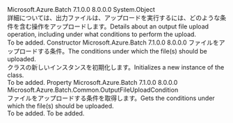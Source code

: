 <Type Name="OutputFileUploadOptions" FullName="Microsoft.Azure.Batch.OutputFileUploadOptions">
  <TypeSignature Language="C#" Value="public class OutputFileUploadOptions" />
  <TypeSignature Language="ILAsm" Value=".class public auto ansi beforefieldinit OutputFileUploadOptions extends System.Object" />
  <TypeSignature Language="DocId" Value="T:Microsoft.Azure.Batch.OutputFileUploadOptions" />
  <TypeSignature Language="VB.NET" Value="Public Class OutputFileUploadOptions" />
  <TypeSignature Language="F#" Value="type OutputFileUploadOptions = class&#xA;    interface ITransportObjectProvider&lt;OutputFileUploadOptions&gt;&#xA;    interface IPropertyMetadata&#xA;    interface IModifiable&#xA;    interface IReadOnly" />
  <AssemblyInfo>
    <AssemblyName>Microsoft.Azure.Batch</AssemblyName>
    <AssemblyVersion>7.1.0.0</AssemblyVersion>
    <AssemblyVersion>8.0.0.0</AssemblyVersion>
  </AssemblyInfo>
  <Base>
    <BaseTypeName>System.Object</BaseTypeName>
  </Base>
  <Interfaces />
  <Docs>
    <summary>
            <span data-ttu-id="fd865-101">詳細については、出力ファイルは、アップロードを実行するには、どのような条件を含む操作をアップロードします。</span><span class="sxs-lookup"><span data-stu-id="fd865-101">Details about an output file upload operation, including under what conditions to perform the upload.</span></span>
            </summary>
    <remarks>To be added.</remarks>
  </Docs>
  <Members>
    <Member MemberName=".ctor">
      <MemberSignature Language="C#" Value="public OutputFileUploadOptions (Microsoft.Azure.Batch.Common.OutputFileUploadCondition uploadCondition);" />
      <MemberSignature Language="ILAsm" Value=".method public hidebysig specialname rtspecialname instance void .ctor(valuetype Microsoft.Azure.Batch.Common.OutputFileUploadCondition uploadCondition) cil managed" />
      <MemberSignature Language="DocId" Value="M:Microsoft.Azure.Batch.OutputFileUploadOptions.#ctor(Microsoft.Azure.Batch.Common.OutputFileUploadCondition)" />
      <MemberSignature Language="VB.NET" Value="Public Sub New (uploadCondition As OutputFileUploadCondition)" />
      <MemberSignature Language="F#" Value="new Microsoft.Azure.Batch.OutputFileUploadOptions : Microsoft.Azure.Batch.Common.OutputFileUploadCondition -&gt; Microsoft.Azure.Batch.OutputFileUploadOptions" Usage="new Microsoft.Azure.Batch.OutputFileUploadOptions uploadCondition" />
      <MemberType>Constructor</MemberType>
      <AssemblyInfo>
        <AssemblyName>Microsoft.Azure.Batch</AssemblyName>
        <AssemblyVersion>7.1.0.0</AssemblyVersion>
        <AssemblyVersion>8.0.0.0</AssemblyVersion>
      </AssemblyInfo>
      <Parameters>
        <Parameter Name="uploadCondition" Type="Microsoft.Azure.Batch.Common.OutputFileUploadCondition" />
      </Parameters>
      <Docs>
        <param name="uploadCondition"><span data-ttu-id="fd865-102">ファイルをアップロードする条件。</span><span class="sxs-lookup"><span data-stu-id="fd865-102">The conditions under which the file(s) should be uploaded.</span></span></param>
        <summary>
            <span data-ttu-id="fd865-103"><see cref="T:Microsoft.Azure.Batch.OutputFileUploadOptions" /> クラスの新しいインスタンスを初期化します。</span><span class="sxs-lookup"><span data-stu-id="fd865-103">Initializes a new instance of the <see cref="T:Microsoft.Azure.Batch.OutputFileUploadOptions" /> class.</span></span>
            </summary>
        <remarks>To be added.</remarks>
      </Docs>
    </Member>
    <Member MemberName="UploadCondition">
      <MemberSignature Language="C#" Value="public Microsoft.Azure.Batch.Common.OutputFileUploadCondition UploadCondition { get; }" />
      <MemberSignature Language="ILAsm" Value=".property instance valuetype Microsoft.Azure.Batch.Common.OutputFileUploadCondition UploadCondition" />
      <MemberSignature Language="DocId" Value="P:Microsoft.Azure.Batch.OutputFileUploadOptions.UploadCondition" />
      <MemberSignature Language="VB.NET" Value="Public ReadOnly Property UploadCondition As OutputFileUploadCondition" />
      <MemberSignature Language="F#" Value="member this.UploadCondition : Microsoft.Azure.Batch.Common.OutputFileUploadCondition" Usage="Microsoft.Azure.Batch.OutputFileUploadOptions.UploadCondition" />
      <MemberType>Property</MemberType>
      <AssemblyInfo>
        <AssemblyName>Microsoft.Azure.Batch</AssemblyName>
        <AssemblyVersion>7.1.0.0</AssemblyVersion>
        <AssemblyVersion>8.0.0.0</AssemblyVersion>
      </AssemblyInfo>
      <ReturnValue>
        <ReturnType>Microsoft.Azure.Batch.Common.OutputFileUploadCondition</ReturnType>
      </ReturnValue>
      <Docs>
        <summary>
            <span data-ttu-id="fd865-104">ファイルをアップロードする条件を取得します。</span><span class="sxs-lookup"><span data-stu-id="fd865-104">Gets the conditions under which the file(s) should be uploaded.</span></span>
            </summary>
        <value>To be added.</value>
        <remarks>To be added.</remarks>
      </Docs>
    </Member>
  </Members>
</Type>
